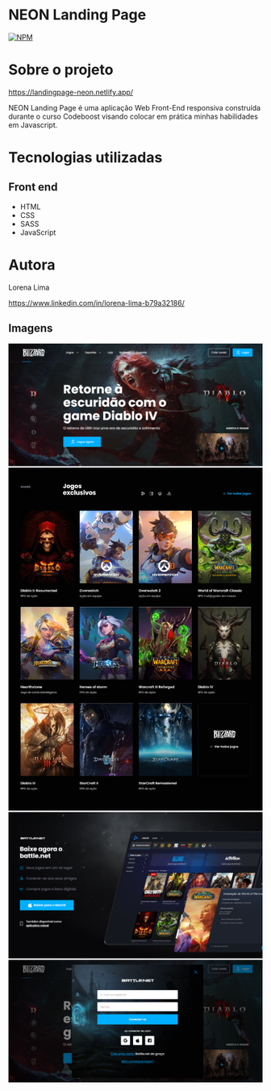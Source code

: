 # NEON Landing Page
[![NPM](https://img.shields.io/npm/l/react)](https://github.com/Lorena-Limaa/Projeto-Blizzard/blob/main/LICENSE)

# Sobre o projeto

https://landingpage-neon.netlify.app/

NEON Landing Page é uma aplicação Web Front-End responsiva construída durante o curso Codeboost visando colocar em prática minhas habilidades em Javascript.

# Tecnologias utilizadas

## Front end
- HTML
- CSS
- SASS
- JavaScript

# Autora

Lorena Lima

https://www.linkedin.com/in/lorena-lima-b79a32186/

## Imagens

<img src="img/Blizzard-01.png">
<img src="img/Blizzard-02.png">
<img src="img/Blizzard-03.png">
<img src="img/Blizzard-04.png">
